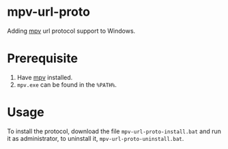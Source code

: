 # mpv-url-proto
Adding [mpv](https://github.com/mpv-player/mpv) url protocol support to Windows.

# Prerequisite
1. Have [mpv](https://github.com/mpv-player/mpv) installed. 
2. `mpv.exe` can be found in the `%PATH%`.

# Usage
To install the protocol, download the file `mpv-url-proto-install.bat` and run it as administrator,
to uninstall it, `mpv-url-proto-uninstall.bat`.

